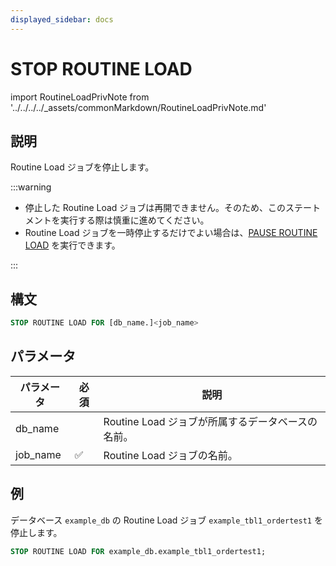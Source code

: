 ```yaml
---
displayed_sidebar: docs
---
```


# STOP ROUTINE LOAD

import RoutineLoadPrivNote from '../../../../_assets/commonMarkdown/RoutineLoadPrivNote.md'

## 説明

Routine Load ジョブを停止します。

<RoutineLoadPrivNote />

:::warning

- 停止した Routine Load ジョブは再開できません。そのため、このステートメントを実行する際は慎重に進めてください。
- Routine Load ジョブを一時停止するだけでよい場合は、[PAUSE ROUTINE LOAD](PAUSE_ROUTINE_LOAD.md) を実行できます。

:::

## 構文

```SQL
STOP ROUTINE LOAD FOR [db_name.]<job_name>
```

## パラメータ

| **パラメータ** | **必須** | **説明**                                              |
| ------------- | ------------ | ------------------------------------------------------------ |
| db_name       |              | Routine Load ジョブが所属するデータベースの名前。 |
| job_name      | ✅            | Routine Load ジョブの名前。                            |

## 例

データベース `example_db` の Routine Load ジョブ `example_tbl1_ordertest1` を停止します。

```SQL
STOP ROUTINE LOAD FOR example_db.example_tbl1_ordertest1;
```